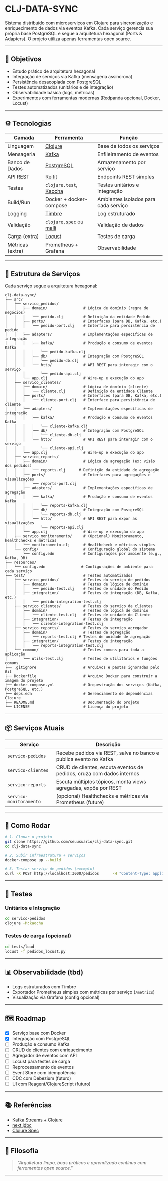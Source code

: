 # CLJ-DATA-SYNC

Sistema distribuído com microserviços em Clojure para sincronização e enriquecimento de dados via eventos Kafka. Cada serviço gerencia sua própria base PostgreSQL e segue a arquitetura hexagonal (Ports & Adapters). O projeto utiliza apenas ferramentas open source.

---

## 🎯 Objetivos

- Estudo prático de arquitetura hexagonal
- Integração de serviços via Kafka (mensageria assíncrona)
- Persistência desacoplada com PostgreSQL
- Testes automatizados (unitários e de integração)
- Observabilidade básica (logs, métricas)
- Experimentos com ferramentas modernas (Redpanda opcional, Docker, Locust)

---

## ⚙️ Tecnologias

| Camada         | Ferramenta                        | Função                                      |
|----------------|-----------------------------------|---------------------------------------------|
| Linguagem      | [Clojure](https://clojure.org)    | Base de todos os serviços                   |
| Mensageria     | [Kafka](https://kafka.apache.org) | Enfileiramento de eventos                   |
| Banco de Dados | [PostgreSQL](https://postgresql.org) | Armazenamento por serviço               |
| API REST       | [Reitit](https://metosin.github.io/reitit/) | Endpoints REST simples               |
| Testes         | `clojure.test`, [Kaocha](https://github.com/lambdaisland/kaocha) | Testes unitários e integração |
| Build/Run      | Docker + docker-compose           | Ambientes isolados para cada serviço        |
| Logging        | [Timbre](https://github.com/taoensso/timbre) | Log estruturado                   |
| Validação      | `clojure.spec` ou [malli](https://github.com/metosin/malli) | Validação de dados               |
| Carga (extra)  | [Locust](https://locust.io)       | Testes de carga                 |
| Métricas (extra)| Prometheus + Grafana  | Observabilidade                             |

---

## 🧱 Estrutura de Serviços

Cada serviço segue a arquitetura hexagonal:

```
clj-data-sync/
├── src/
│   ├── servico_pedidos/
│   │   ├── domain/                # Lógica de domínio (regra de negócios)
│   │   │   └── pedido.clj         # Definição da entidade Pedido
│   │   ├── ports/                 # Interfaces (para DB, Kafka, etc.)
│   │   │   └── pedido-port.clj    # Interface para persistência de pedido
│   │   ├── adapters/              # Implementações específicas de integração
│   │   │   ├── kafka/             # Produção e consumo de eventos Kafka
│   │   │   │   └── pedido-kafka.clj
│   │   │   ├── db/                # Integração com PostgreSQL
│   │   │   │   └── pedido-db.clj
│   │   │   └── http/              # API REST para interagir com o serviço
│   │   │       └── pedido-api.clj
│   │   └── app.clj                # Wire-up e execução do app
│   ├── servico_clientes/
│   │   ├── domain/                # Lógica de domínio (cliente)
│   │   │   └── cliente.clj        # Definição da entidade Cliente
│   │   ├── ports/                 # Interfaces (para DB, Kafka, etc.)
│   │   │   └── cliente-port.clj   # Interface para persistência de cliente
│   │   ├── adapters/              # Implementações específicas de integração
│   │   │   ├── kafka/             # Produção e consumo de eventos Kafka
│   │   │   │   └── cliente-kafka.clj
│   │   │   ├── db/                # Integração com PostgreSQL
│   │   │   │   └── cliente-db.clj
│   │   │   └── http/              # API REST para interagir com o serviço
│   │   │       └── cliente-api.clj
│   │   └── app.clj                # Wire-up e execução do app
│   ├── servico_reports/
│   │   ├── domain/                # Lógica de agregação (ex: visão dos pedidos)
│   │   │   └── reports.clj      # Definição da entidade de agregação
│   │   ├── ports/                 # Interfaces para agregações e visualizações
│   │   │   └── reports-port.clj
│   │   ├── adapters/              # Implementações específicas de agregação
│   │   │   ├── kafka/             # Produção e consumo de eventos Kafka
│   │   │   │   └── reports-kafka.clj
│   │   │   ├── db/                # Integração com PostgreSQL
│   │   │   │   └── reports-db.clj
│   │   │   └── http/              # API REST para expor as visualizações
│   │   │       └── reports-api.clj
│   │   └── app.clj                # Wire-up e execução do app
│   ├── servico_monitoramento/     # (Opcional) Monitoramento, healthchecks e métricas
│   │   └── monitoramento.clj      # Healthcheck e métricas simples
│   └── config/                    # Configuração global do sistema
│       └── config.edn             # Configurações por ambiente (e.g., Kafka, DB)
├── resources/
│   └── config.edn                # Configurações de ambiente para cada serviço
├── test/                          # Testes automatizados
│   ├── servico_pedidos/           # Testes do serviço de pedidos
│   │   ├── domain/                # Testes de lógica de domínio
│   │   │   └── pedido-test.clj    # Testes de unidade do Pedido
│   │   ├── integration/           # Testes de integração (DB, Kafka, etc.)
│   │   │   └── pedido-integration-test.clj
│   ├── servico_clientes/          # Testes do serviço de clientes
│   │   ├── domain/                # Testes de lógica de domínio
│   │   │   └── cliente-test.clj   # Testes de unidade do Cliente
│   │   ├── integration/           # Testes de integração
│   │   │   └── cliente-integration-test.clj
│   ├── servico_reports/           # Testes do serviço agregador
│   │   ├── domain/                # Testes de agregação
│   │   │   └── reports-test.clj # Testes de unidade de agregação
│   │   ├── integration/           # Testes de integração
│   │   │   └── reports-integration-test.clj
│   └── common/                    # Testes comuns para toda a aplicação
│       └── utils-test.clj         # Testes de utilitários e funções comuns
├── .gitignore                     # Arquivos e pastas ignoradas pelo Git
├── Dockerfile                     # Arquivo Docker para construir a imagem do projeto
├── docker-compose.yml             # Orquestração dos serviços (Kafka, PostgreSQL, etc.)
├── deps.edn                       # Gerenciamento de dependências Clojure
├── README.md                      # Documentação do projeto
└── LICENSE                        # Licença do projeto

```

---

## 📦 Serviços Atuais

| Serviço             | Descrição                                                                |
|---------------------|--------------------------------------------------------------------------|
| `servico-pedidos`   | Recebe pedidos via REST, salva no banco e publica evento no Kafka        |
| `servico-clientes`  | CRUD de clientes, escuta eventos de pedidos, cruza com dados internos    |
| `servico-reports`   | Escuta múltiplos tópicos, monta views agregadas, expõe por REST          |
| `servico-monitoramento` | (opcional) Healthchecks e métricas via Prometheus (future)           |

---

## 🚀 Como Rodar

```bash
# 1. Clonar o projeto
git clone https://github.com/seuusuario/clj-data-sync.git
cd clj-data-sync

# 2. Subir infraestrutura + serviços
docker-compose up --build

# 3. Testar serviço de pedidos (exemplo)
curl -X POST http://localhost:3000/pedidos      -H "Content-Type: application/json"      -d '{"id": "123", "cliente-id": "456", "valor": 100.0}'
```

---

## 🧪 Testes

### Unitários e Integração

```bash
cd servico-pedidos
clojure -M:kaocha
```

### Testes de carga (opcional)

```bash
cd tests/load
locust -f pedidos_locust.py
```

---

## 📊 Observabilidade (tbd)

- Logs estruturados com Timbre
- Exportador Prometheus simples com métricas por serviço (`/metrics`)
- Visualização via Grafana (config opcional)

---

## 🗺️ Roadmap

- [x] Serviço base com Docker
- [x] Integração com PostgreSQL
- [ ] Produção e consumo Kafka
- [ ] CRUD de clientes com enriquecimento
- [ ] Agregador de eventos com API
- [ ] Locust para testes de carga
- [ ] Reprocessamento de eventos
- [ ] Event Store com idempotência
- [ ] CDC com Debezium (futuro)
- [ ] UI com Reagent/ClojureScript (futuro)

---

## 📚 Referências

- [Kafka Streams + Clojure](https://github.com/FundingCircle/jackdaw)
- [next.jdbc](https://cljdoc.org/d/seancorfield/next.jdbc)
- [Clojure Spec](https://clojure.org/guides/spec)

---

## 🧠 Filosofia

> *"Arquitetura limpa, boas práticas e aprendizado contínuo com ferramentas open source."*

---
